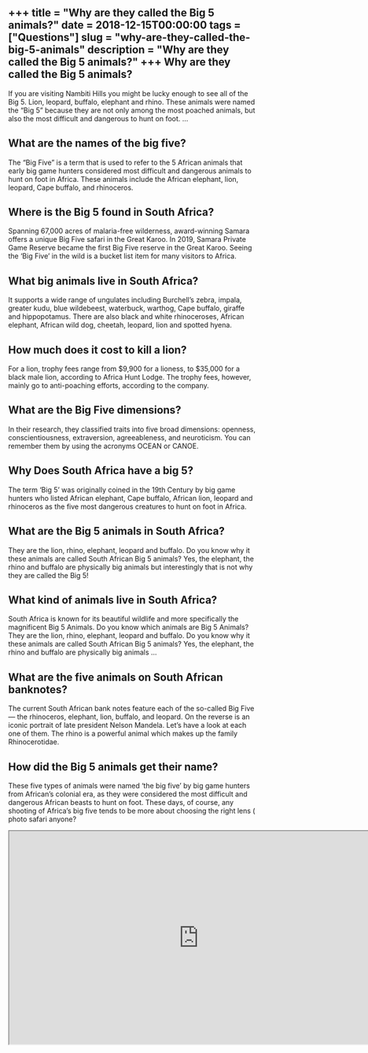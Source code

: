 +++
title = "Why are they called the Big 5 animals?"
date = 2018-12-15T00:00:00
tags = ["Questions"]
slug = "why-are-they-called-the-big-5-animals"
description = "Why are they called the Big 5 animals?"
+++
Why are they called the Big 5 animals?
--------------------------------------

If you are visiting Nambiti Hills you might be lucky enough to see all of the Big 5. Lion, leopard, buffalo, elephant and rhino. These animals were named the “Big 5” because they are not only among the most poached animals, but also the most difficult and dangerous to hunt on foot. …

What are the names of the big five?
-----------------------------------

The “Big Five” is a term that is used to refer to the 5 African animals that early big game hunters considered most difficult and dangerous animals to hunt on foot in Africa. These animals include the African elephant, lion, leopard, Cape buffalo, and rhinoceros.

Where is the Big 5 found in South Africa?
-----------------------------------------

Spanning 67,000 acres of malaria-free wilderness, award-winning Samara offers a unique Big Five safari in the Great Karoo. In 2019, Samara Private Game Reserve became the first Big Five reserve in the Great Karoo. Seeing the ‘Big Five’ in the wild is a bucket list item for many visitors to Africa.

What big animals live in South Africa?
--------------------------------------

It supports a wide range of ungulates including Burchell’s zebra, impala, greater kudu, blue wildebeest, waterbuck, warthog, Cape buffalo, giraffe and hippopotamus. There are also black and white rhinoceroses, African elephant, African wild dog, cheetah, leopard, lion and spotted hyena.

How much does it cost to kill a lion?
-------------------------------------

For a lion, trophy fees range from $9,900 for a lioness, to $35,000 for a black male lion, according to Africa Hunt Lodge. The trophy fees, however, mainly go to anti-poaching efforts, according to the company.

What are the Big Five dimensions?
---------------------------------

In their research, they classified traits into five broad dimensions: openness, conscientiousness, extraversion, agreeableness, and neuroticism. You can remember them by using the acronyms OCEAN or CANOE.

Why Does South Africa have a big 5?
-----------------------------------

The term ‘Big 5’ was originally coined in the 19th Century by big game hunters who listed African elephant, Cape buffalo, African lion, leopard and rhinoceros as the five most dangerous creatures to hunt on foot in Africa.

What are the Big 5 animals in South Africa?
-------------------------------------------

They are the lion, rhino, elephant, leopard and buffalo. Do you know why it these animals are called South African Big 5 animals? Yes, the elephant, the rhino and buffalo are physically big animals but interestingly that is not why they are called the Big 5!

What kind of animals live in South Africa?
------------------------------------------

South Africa is known for its beautiful wildlife and more specifically the magnificent Big 5 Animals. Do you know which animals are Big 5 Animals? They are the lion, rhino, elephant, leopard and buffalo. Do you know why it these animals are called South African Big 5 animals? Yes, the elephant, the rhino and buffalo are physically big animals …

What are the five animals on South African banknotes?
-----------------------------------------------------

The current South African bank notes feature each of the so-called Big Five — the rhinoceros, elephant, lion, buffalo, and leopard. On the reverse is an iconic portrait of late president Nelson Mandela. Let’s have a look at each one of them. The rhino is a powerful animal which makes up the family Rhinocerotidae.

How did the Big 5 animals get their name?
-----------------------------------------

These five types of animals were named ‘the big five’ by big game hunters from African’s colonial era, as they were considered the most difficult and dangerous African beasts to hunt on foot. These days, of course, any shooting of Africa’s big five tends to be more about choosing the right lens ( photo safari anyone?

<iframe allow="accelerometer; autoplay; clipboard-write; encrypted-media; gyroscope; picture-in-picture" allowfullscreen="" class="__youtube_prefs__  epyt-is-override  no-lazyload" data-no-lazy="1" data-origheight="433" data-origwidth="770" data-skipgform_ajax_framebjll="" height="433" id="_ytid_85783" loading="lazy" src="https://www.youtube.com/embed/OaGFmDroMGU?enablejsapi=1&autoplay=0&cc_load_policy=0&cc_lang_pref=&iv_load_policy=1&loop=0&modestbranding=0&rel=1&fs=1&playsinline=0&autohide=2&theme=dark&color=red&controls=1&" title="YouTube player" width="770"></iframe>
